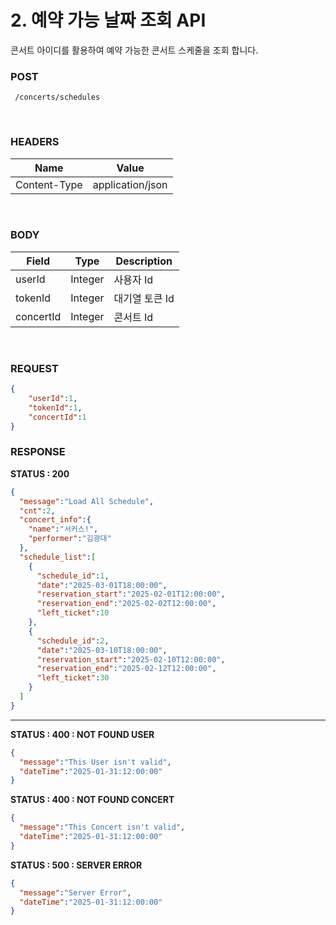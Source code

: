 # 2. 예약 가능 날짜 조회 API
콘서트 아이디를 활용하여 예약 가능한 콘서트 스케줄을 조회 합니다.
<br>

### POST
```method
 /concerts/schedules
```
<br>

### HEADERS
| Name          | Value               |
|---------------|---------------------|
| Content-Type  | application/json    |

<br>

### BODY
| Field          | Type               |Description|
|---------------|---------------------|------------------------------|
| userId  | Integer    | 사용자 Id |
| tokenId  | Integer    | 대기열 토큰 Id |
| concertId  | Integer    | 콘서트 Id |

<br>

### REQUEST
```json
{
    "userId":1,
    "tokenId":1,
    "concertId":1
}
```


### RESPONSE

**STATUS : 200**
```json
{
  "message":"Load All Schedule",
  "cnt":2,
  "concert_info":{
    "name":"서커스!",
    "performer":"김광대"
  },
  "schedule_list":[
    { 
      "schedule_id":1, 
      "date":"2025-03-01T18:00:00",
      "reservation_start":"2025-02-01T12:00:00",
      "reservation_end":"2025-02-02T12:00:00",
      "left_ticket":10
    },
    {  
      "schedule_id":2,        
      "date":"2025-03-10T18:00:00",
      "reservation_start":"2025-02-10T12:00:00",
      "reservation_end":"2025-02-12T12:00:00",
      "left_ticket":30
    }    
  ]
}
```
---
**STATUS : 400 : NOT FOUND USER**
```json
{
  "message":"This User isn't valid",
  "dateTime":"2025-01-31:12:00:00"
}
```
**STATUS : 400 : NOT FOUND CONCERT**
```json
{
  "message":"This Concert isn't valid",
  "dateTime":"2025-01-31:12:00:00"
}
```
**STATUS : 500 : SERVER ERROR**
```json
{
  "message":"Server Error",
  "dateTime":"2025-01-31:12:00:00"
}
```